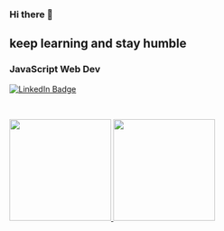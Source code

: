 ### Hi there 👋
## keep learning and stay humble
### JavaScript Web Dev

[![LinkedIn Badge](https://img.shields.io/badge/LinkedIn-Profile-informational?style=flat&logo=linkedin&logoColor=white&color=0D76A8)](https://www.linkedin.com/in/elzains/)

<br>

<p align="left">
<a href="https://github.com/elzains">
  <img height="180em" src="https://github-readme-stats-eight-theta.vercel.app/api?username=elzains&show_icons=true&theme=algolia&include_all_commits=true&count_private=true"/>
  <img width="auto" height="180em" src="https://github-readme-stats-eight-theta.vercel.app/api/top-langs/?username=elzains&layout=compact&langs_count=8&theme=algolia"/>
</a>
</p>

<!--
**elzains/elzains** is a ✨ _special_ ✨ repository because its `README.md` (this file) appears on your GitHub profile.

Here are some ideas to get you started:

- 🔭 I’m currently working on ...
- 🌱 I’m currently learning ...
- 👯 I’m looking to collaborate on ...
- 🤔 I’m looking for help with ...
- 💬 Ask me about ...
- 📫 How to reach me: ...
- 😄 Pronouns: ...
- ⚡ Fun fact: ...
-->
